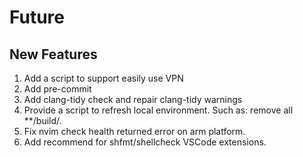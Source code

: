 # Future
## New Features
1. Add a script to support easily use VPN
2. Add pre-commit
3. Add clang-tidy check and repair clang-tidy warnings
4. Provide a script to refresh local environment. Such as: remove all **/build/.
5. Fix nvim check health returned error on arm platform.
6. Add recommend for shfmt/shellcheck VSCode extensions.

